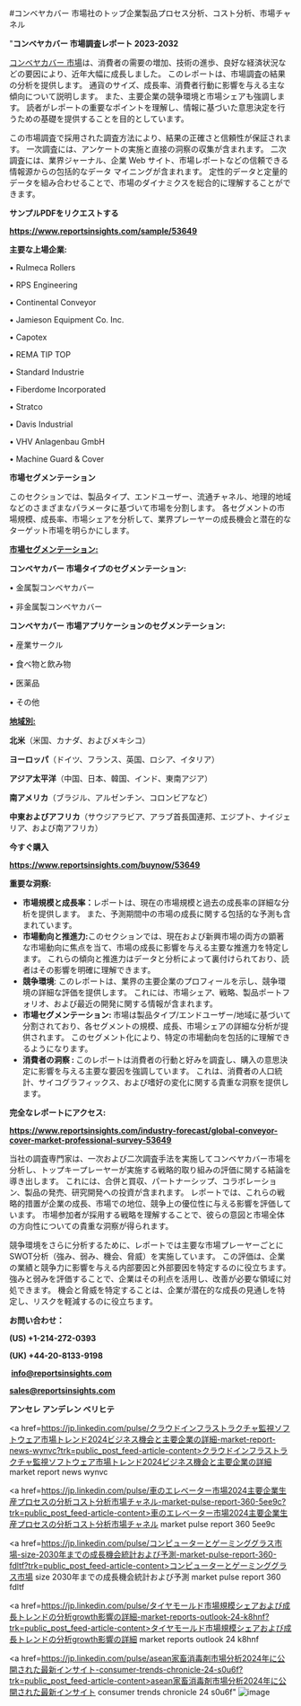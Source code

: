 #コンベヤカバー 市場社のトップ企業製品プロセス分析、コスト分析、市場チャネル

"<strong>コンベヤカバー 市場調査レポート 2023-2032</strong>

<a href=https://www.reportsinsights.com/sample/53649>コンベヤカバー 市場</a>は、消費者の需要の増加、技術の進歩、良好な経済状況などの要因により、近年大幅に成長しました。 このレポートは、市場調査の結果の分析を提供します。 通貨のサイズ、成長率、消費者行動に影響を与える主な傾向について説明します。 また、主要企業の競争環境と市場シェアも強調します。 読者がレポートの重要なポイントを理解し、情報に基づいた意思決定を行うための基礎を提供することを目的としています。

この市場調査で採用された調査方法により、結果の正確さと信頼性が保証されます。 一次調査には、アンケートの実施と直接の洞察の収集が含まれます。 二次調査には、業界ジャーナル、企業 Web サイト、市場レポートなどの信頼できる情報源からの包括的なデータ マイニングが含まれます。 定性的データと定量的データを組み合わせることで、市場のダイナミクスを総合的に理解することができます。

<strong><b>サンプルPDFをリクエストする</b></strong>

<a href=https://www.reportsinsights.com/sample/53649><strong><u>https://www.reportsinsights.com/sample/53649</u></strong></a>

<strong>主要な上場企業:</strong>

• Rulmeca Rollers

• RPS Engineering

• Continental Conveyor

• Jamieson Equipment Co.  Inc.

• Capotex

• REMA TIP TOP

• Standard Industrie

• Fiberdome Incorporated

• Stratco

• Davis Industrial

• VHV Anlagenbau GmbH

• Machine Guard & Cover

<strong>市場セグメンテーション</strong>

このセクションでは、製品タイプ、エンドユーザー、流通チャネル、地理的地域などのさまざまなパラメータに基づいて市場を分割します。 各セグメントの市場規模、成長率、市場シェアを分析して、業界プレーヤーの成長機会と潜在的なターゲット市場を明らかにします。

<strong><u>市場セグメンテーション</u></strong><strong><u>:</u></strong>

<strong>コンベヤカバー 市場タイプのセグメンテーション:</strong>

• 金属製コンベヤカバー

• 非金属製コンベヤカバー

<strong>コンベヤカバー 市場アプリケーションのセグメンテーション:</strong>

• 産業サークル

• 食べ物と飲み物

• 医薬品

• その他

<strong><u>地域別</u></strong><strong><u>:</u></strong>

<strong>北米</strong>（米国、カナダ、およびメキシコ）

<strong>ヨーロッパ</strong>（ドイツ、フランス、英国、ロシア、イタリア）

<strong>アジア太平洋</strong>（中国、日本、韓国、インド、東南アジア）

<strong>南アメリカ</strong>（ブラジル、アルゼンチン、コロンビアなど）

<strong>中東およびアフリカ</strong>（サウジアラビア、アラブ首長国連邦、エジプト、ナイジェリア、および南アフリカ）

<strong>今すぐ購入</strong>

<a href=https://www.reportsinsights.com/buynow/53649><strong><u>https://www.reportsinsights.com/buynow/53649</u></strong></a>

<strong>重要な洞察:</strong>
<ul>
  <li><strong>市場規模と成長率：</strong>レポートは、現在の市場規模と過去の成長率の詳細な分析を提供します。 また、予測期間中の市場の成長に関する包括的な予測も含まれています。</li>
  <li><strong>市場動向と推進力:</strong>このセクションでは、現在および新興市場の両方の顕著な市場動向に焦点を当て、市場の成長に影響を与える主要な推進力を特定します。 これらの傾向と推進力はデータと分析によって裏付けられており、読者はその影響を明確に理解できます。</li>
  <li><strong>競争環境</strong>: このレポートは、業界の主要企業のプロフィールを示し、競争環境の詳細な評価を提供します。 これには、市場シェア、戦略、製品ポートフォリオ、および最近の開発に関する情報が含まれます。</li>
  <li><strong>市場セグメンテーション: </strong>市場は製品タイプ/エンドユーザー/地域に基づいて分割されており、各セグメントの規模、成長、市場シェアの詳細な分析が提供されます。 このセグメント化により、特定の市場動向を包括的に理解できるようになります。</li>
  <li><strong>消費者の洞察 : </strong>このレポートは消費者の行動と好みを調査し、購入の意思決定に影響を与える主要な要因を強調しています。 これは、消費者の人口統計、サイコグラフィックス、および嗜好の変化に関する貴重な洞察を提供します。</li>
</ul>
<strong>完全なレポートにアクセス:</strong>

<a href=https://www.reportsinsights.com/industry-forecast/global-conveyor-cover-market-professional-survey-53649><strong><u><b>https://www.reportsinsights.com/industry-forecast/global-conveyor-cover-market-professional-survey-53649</b></u></strong></a>

当社の調査専門家は、一次および二次調査手法を実施してコンベヤカバー市場を分析し、トップキープレーヤーが実施する戦略的取り組みの評価に関する結論を導き出します。 これには、合併と買収、パートナーシップ、コラボレーション、製品の発売、研究開発への投資が含まれます。 レポートでは、これらの戦略的措置が企業の成長、市場での地位、競争上の優位性に与える影響を評価しています。 市場参加者が採用する戦略を理解することで、彼らの意図と市場全体の方向性についての貴重な洞察が得られます。

競争環境をさらに分析するために、レポートでは主要な市場プレーヤーごとにSWOT分析（強み、弱み、機会、脅威）を実施しています。 この評価は、企業の業績と競争力に影響を与える内部要因と外部要因を特定するのに役立ちます。 強みと弱みを評価することで、企業はその利点を活用し、改善が必要な領域に対処できます。 機会と脅威を特定することは、企業が潜在的な成長の見通しを特定し、リスクを軽減するのに役立ちます。

<strong>お問い合わせ：</strong>

<strong>(US) +1-214-272-0393</strong>

<strong>(UK) +44-20-8133-9198</strong>

<strong> </strong><a href=info@reportsinsights.com><strong><u>info@reportsinsights.com</u></strong></a>

<a href=sales@reportsinsights.com><strong><u>sales@reportsinsights.com</u></strong></a>

<strong>アンセレ アンデレン ベリヒテ</strong>

<a href=https://jp.linkedin.com/pulse/クラウドインフラストラクチャ監視ソフトウェア市場トレンド2024ビジネス機会と主要企業の詳細-market-report-news-wynvc?trk=public_post_feed-article-content>クラウドインフラストラクチャ監視ソフトウェア市場トレンド2024ビジネス機会と主要企業の詳細 market report news wynvc</a>

<a href=https://jp.linkedin.com/pulse/車のエレベーター市場2024主要企業生産プロセスの分析コスト分析市場チャネル-market-pulse-report-360-5ee9c?trk=public_post_feed-article-content>車のエレベーター市場2024主要企業生産プロセスの分析コスト分析市場チャネル market pulse report 360 5ee9c</a>

<a href=https://jp.linkedin.com/pulse/コンピューターとゲーミンググラス市場-size-2030年までの成長機会統計および予測-market-pulse-report-360-fdltf?trk=public_post_feed-article-content>コンピューターとゲーミンググラス市場 size 2030年までの成長機会統計および予測 market pulse report 360 fdltf</a>

<a href=https://jp.linkedin.com/pulse/タイヤモールド市場規模シェアおよび成長トレンドの分析growth影響の詳細-market-reports-outlook-24-k8hnf?trk=public_post_feed-article-content>タイヤモールド市場規模シェアおよび成長トレンドの分析growth影響の詳細 market reports outlook 24 k8hnf</a>

<a href=https://jp.linkedin.com/pulse/asean家畜消毒剤市場分析2024年に公開された最新インサイト-consumer-trends-chronicle-24-s0u6f?trk=public_post_feed-article-content>asean家畜消毒剤市場分析2024年に公開された最新インサイト consumer trends chronicle 24 s0u6f</a>"
![image](https://github.com/aanak123/RIMarketer1/assets/158471119/f3c5228b-abab-44cd-aa74-a068505c2863)
